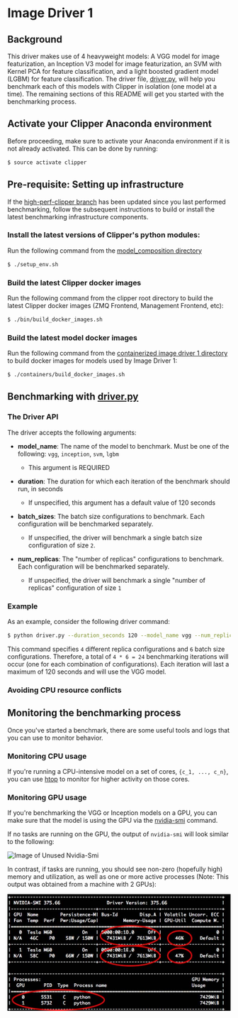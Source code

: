 # Image Driver 1

## Background

This driver makes use of 4 heavyweight models: A VGG model for image featurization, an Inception V3 model for image featurization, 
an SVM with Kernel PCA for feature classification, and a light boosted gradient model (LGBM) for feature classification. The driver file,
[driver.py](driver.py), will help you benchmark each of this models with Clipper in isolation (one model at a time). The remaining sections
of this README will get you started with the benchmarking process.

## Activate your Clipper Anaconda environment
Before proceeding, make sure to activate your Anaconda environment if it is not already activated. This can be done by running:
```sh
$ source activate clipper
```

## Pre-requisite: Setting up infrastructure
If the [high-perf-clipper branch](https://github.com/dcrankshaw/clipper/tree/high-perf-clipper) has been updated since you last
performed benchmarking, follow the subsequent instructions to build or install the latest benchmarking infrastructure components.

### Install the latest versions of Clipper's python modules:
Run the following command from the [model_composition directory](../../.)
```sh
$ ./setup_env.sh
```

### Build the latest Clipper docker images 
Run the following command from the clipper root directory to build the latest Clipper docker images 
(ZMQ Frontend, Management Frontend, etc):

```sh
$ ./bin/build_docker_images.sh
```

### Build the latest model docker images
Run the following command from the [containerized image driver 1 directory](.) 
to build docker images for models used by Image Driver 1:

```sh
$ ./containers/build_docker_images.sh
```

## Benchmarking with [driver.py](driver.py)

### The Driver API

The driver accepts the following arguments:
- **model_name**: The name of the model to benchmark. Must be one of the following: `vgg`, `inception`, `svm`, `lgbm`
  * This argument is REQUIRED
  
- **duration**: The duration for which each iteration of the benchmark should run, in seconds
  * If unspecified, this argument has a default value of 120 seconds
  
- **batch_sizes**: The batch size configurations to benchmark. Each configuration will be benchmarked separately.
  * If unspecified, the driver will benchmark a single batch size configuration of size `2`.
  
- **num_replicas**: The "number of replicas" configurations to benchmark. Each configuration will be benchmarked separately.
  * If unspecified, the driver will benchmark a single "number of replicas" configuration of size `1`

### Example
As an example, consider the following driver command:

```sh
$ python driver.py --duration_seconds 120 --model_name vgg --num_replicas 1 2 3 4 --batch_sizes 1 2 4 8 16 32
```

This command specifies `4` different replica configurations and `6` batch size configurations. Therefore, a total of
`4 * 6 = 24` benchmarking iterations will occur (one for each combination of configurations). Each iteration will last a maximum
of 120 seconds and will use the VGG model.

### Avoiding CPU resource conflicts


## Monitoring the benchmarking process
Once you've started a benchmark, there are some useful tools and logs that you can use to monitor behavior.

### Monitoring CPU usage
If you're running a CPU-intensive model on a set of cores, `{c_1, ..., c_n}`, you can use [htop](http://hisham.hm/htop/)
to monitor for higher activity on those cores. 

### Monitoring GPU usage
If you're benchmarking the VGG or Inception models on a GPU, you can make sure that the model is using the GPU via the 
[nvidia-smi](http://developer.download.nvidia.com/compute/cuda/6_0/rel/gdk/nvidia-smi.331.38.pdf) command.

If no tasks are running on the GPU, the output of `nvidia-smi` will look similar to the following:

![Image of Unused Nvidia-Smi](nvidia-smi-unused.jpg)

In contrast, if tasks are running, you should see non-zero (hopefully high) memory and utilization, as well as one or more active processes (Note: This output was obtained from a machine with 2 GPUs):

![Image of Used Nvidia-Smi](nvidia-smi-used.jpg)


